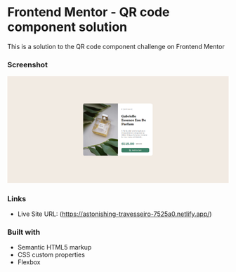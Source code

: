 # Frontend Mentor - QR code component solution

This is a solution to the QR code component challenge on Frontend Mentor

### Screenshot

![Final solution to qr component](images/solution.png)

### Links

- Live Site URL: (https://astonishing-travesseiro-7525a0.netlify.app/)

### Built with

- Semantic HTML5 markup
- CSS custom properties
- Flexbox

